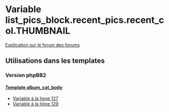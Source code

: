 # Variable list_pics_block.recent_pics.recent_col.THUMBNAIL
[Explication sur le forum des forums](http://forum.forumactif.com/t294113-listing-des-variables#list_pics_block.recent_pics.recent_col.THUMBNAIL)

## Utilisations dans les templates

### Version phpBB2

#### [Template album_cat_body](subsilver/album_cat_body.md)
* [Variable à la ligne 127](../subsilver/album_cat_body.tpl#L127)
* [Variable à la ligne 129](../subsilver/album_cat_body.tpl#L129)